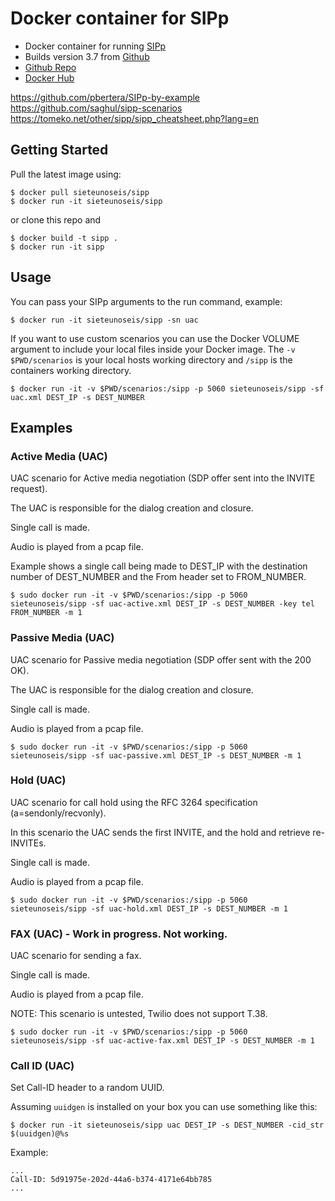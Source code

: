 # Docker container for SIPp

- Docker container for running [SIPp](http://sipp.sourceforge.net/index.html)
- Builds version 3.7 from [Github ](https://github.com/SIPp)
- [Github Repo](https://github.com/sieteunoseis/sipp)
- [Docker Hub](https://hub.docker.com/r/sieteunoseis/sipp/)

https://github.com/pbertera/SIPp-by-example
https://github.com/saghul/sipp-scenarios
https://tomeko.net/other/sipp/sipp_cheatsheet.php?lang=en

## Getting Started

Pull the latest image using:

```
$ docker pull sieteunoseis/sipp
$ docker run -it sieteunoseis/sipp
```

or clone this repo and

```
$ docker build -t sipp .
$ docker run -it sipp
```

## Usage

You can pass your SIPp arguments to the run command, example:

```
$ docker run -it sieteunoseis/sipp -sn uac
```

If you want to use custom scenarios you can use the Docker VOLUME argument to include your local files inside your Docker image.  The `-v $PWD/scenarios` is your local hosts working directory and `/sipp` is the containers working directory.

```
$ docker run -it -v $PWD/scenarios:/sipp -p 5060 sieteunoseis/sipp -sf uac.xml DEST_IP -s DEST_NUMBER
```
## Examples

### Active Media (UAC)

UAC scenario for Active media negotiation (SDP offer sent into the INVITE request).

The UAC is responsible for the dialog creation and closure.

Single call is made.

Audio is played from a pcap file.

Example shows a single call being made to DEST_IP with the destination number of DEST_NUMBER and the From header set to FROM_NUMBER.

```
$ sudo docker run -it -v $PWD/scenarios:/sipp -p 5060 sieteunoseis/sipp -sf uac-active.xml DEST_IP -s DEST_NUMBER -key tel FROM_NUMBER -m 1
```

### Passive Media (UAC)

UAC scenario for Passive media negotiation (SDP offer sent with the 200 OK).

The UAC is responsible for the dialog creation and closure.

Single call is made.

Audio is played from a pcap file.

```
$ sudo docker run -it -v $PWD/scenarios:/sipp -p 5060 sieteunoseis/sipp -sf uac-passive.xml DEST_IP -s DEST_NUMBER -m 1
```

### Hold (UAC)

UAC scenario for call hold using the RFC 3264 specification (a=sendonly/recvonly).

In this scenario the UAC sends the first INVITE, and the hold and retrieve re-INVITEs.

Single call is made.

Audio is played from a pcap file.

```
$ sudo docker run -it -v $PWD/scenarios:/sipp -p 5060 sieteunoseis/sipp -sf uac-hold.xml DEST_IP -s DEST_NUMBER -m 1
```

### FAX (UAC) - Work in progress. Not working.

UAC scenario for sending a fax.

Single call is made.

Audio is played from a pcap file.

NOTE: This scenario is untested, Twilio does not support T.38.

```
$ sudo docker run -it -v $PWD/scenarios:/sipp -p 5060 sieteunoseis/sipp -sf uac-active-fax.xml DEST_IP -s DEST_NUMBER -m 1
```

### Call ID (UAC)

Set Call-ID header to a random UUID.

Assuming ```uuidgen``` is installed on your box you can use something like this:

```
$ docker run -it sieteunoseis/sipp uac DEST_IP -s DEST_NUMBER -cid_str $(uuidgen)@%s
```
Example:

```
...
Call-ID: 5d91975e-202d-44a6-b374-4171e64bb785
...
```
